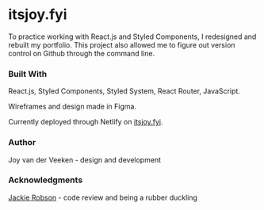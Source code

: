 # itsjoy.fyi
To practice working with React.js and Styled Components, I redesigned and rebuilt my portfolio. This project also allowed me to figure out version control on Github through the command line.

### Built With
React.js, Styled Components, Styled System, React Router, JavaScript.

Wireframes and design made in Figma.

Currently deployed through Netlify on [itsjoy.fyi](https://itsjoy.fyi).

### Author
Joy van der Veeken - design and development

### Acknowledgments
[Jackie Robson](https://github.com/Jackie-Robson) - code review and being a rubber duckling
